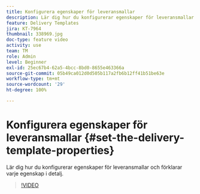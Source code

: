 ```yaml
---
title: Konfigurera egenskaper för leveransmallar
description: Lär dig hur du konfigurerar egenskaper för leveransmallar.
feature: Delivery Templates
jira: KT-7964
thumbnail: 338969.jpg
doc-type: feature video
activity: use
team: TM
role: Admin
level: Beginner
exl-id: 25ec67b4-62a5-4bcc-8bd0-8655e463366a
source-git-commit: 05b49ca012d0d505b117a2fb6b12ff41b51be63e
workflow-type: tm+mt
source-wordcount: '29'
ht-degree: 100%

---
```


# Konfigurera egenskaper för leveransmallar {#set-the-delivery-template-properties}

Lär dig hur du konfigurerar egenskaper för leveransmallar och förklarar varje egenskap i detalj.

>[!VIDEO](https://video.tv.adobe.com/v/338969?quality=12&learn=on)
